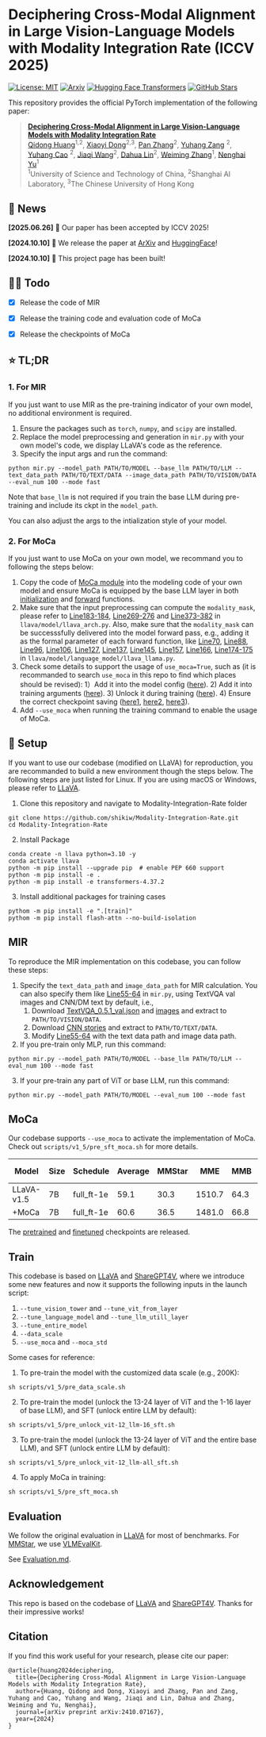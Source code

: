 # Deciphering Cross-Modal Alignment in Large Vision-Language Models with Modality Integration Rate (ICCV 2025)

[![License: MIT](https://img.shields.io/badge/License-MIT-g.svg)](https://opensource.org/licenses/MIT)
[![Arxiv](https://img.shields.io/badge/arXiv-2410.07167-B21A1B)](https://arxiv.org/abs/2410.07167)
[![Hugging Face Transformers](https://img.shields.io/badge/%F0%9F%A4%97-HuggingFace-blue)](https://huggingface.co/papers/2410.07167)
[![GitHub Stars](https://img.shields.io/github/stars/shikiw/Modality-Integration-Rate?style=social)](https://github.com/shikiw/Modality-Integration-Rate/stargazers)


This repository provides the official PyTorch implementation of the following paper: 
> [**Deciphering Cross-Modal Alignment in Large Vision-Language Models with Modality Integration Rate**](https://arxiv.org/abs/2410.07167) <br>
> [Qidong Huang](https://shikiw.github.io/)<sup>1,2</sup>, 
> [Xiaoyi Dong](https://scholar.google.com/citations?user=FscToE0AAAAJ&hl=en)<sup>2,3</sup>, 
> [Pan Zhang](https://panzhang0212.github.io/)<sup>2</sup>,
> [Yuhang Zang](https://yuhangzang.github.io/) <sup>2</sup>,
> [Yuhang Cao](https://scholar.google.com/citations?user=sJkqsqkAAAAJ&hl=zh-CN) <sup>2</sup>, 
> [Jiaqi Wang](https://myownskyw7.github.io/)<sup>2</sup>,
> [Dahua Lin](http://dahua.site/)<sup>2</sup>, 
> [Weiming Zhang](http://staff.ustc.edu.cn/~zhangwm/index.html)<sup>1</sup>, 
> [Nenghai Yu](https://scholar.google.com/citations?user=7620QAMAAAAJ&hl=en)<sup>1</sup> <br>
> <sup>1</sup>University of Science and Technology of China, <sup>2</sup>Shanghai AI Laboratory, <sup>3</sup>The Chinese University of Hong Kong <br>

## 🎯 News

**[2025.06.26]** 🚀 Our paper has been accepted by ICCV 2025!

**[2024.10.10]** 🚀 We release the paper at [ArXiv](https://arxiv.org/abs/2410.07167) and [HuggingFace](https://huggingface.co/papers/2410.07167)!

**[2024.10.10]** 🚀 This project page has been built!

## 👨‍💻 Todo

- [x] Release the code of MIR
- [x] Release the training code and evaluation code of MoCa
- [x] Release the checkpoints of MoCa



## ⭐️ TL;DR
### 1. For MIR
If you just want to use MIR as the pre-training indicator of your own model, no additional environment is required.

1. Ensure the packages such as ```torch```, ```numpy```, and ```scipy``` are installed.
2. Replace the model preprocessing and generation in ```mir.py``` with your own model's code, we display LLaVA's code as the reference.
3. Specify the input args and run the command:
```
python mir.py --model_path PATH/TO/MODEL --base_llm PATH/TO/LLM --text_data_path PATH/TO/TEXT/DATA --image_data_path PATH/TO/VISION/DATA --eval_num 100 --mode fast
```
Note that ```base_llm``` is not required if you train the base LLM during pre-training and include its ckpt in the ```model_path```. 

You can also adjust the args to the intialization style of your model.

### 2. For MoCa
If you just want to use MoCa on your own model, we recommand you to following the steps below:

1. Copy the code of [MoCa module](https://github.com/shikiw/Modality-Integration-Rate/blob/501d64dd37aa5382caf97d14c1da9b088bb8b4c7/transformers-4.37.2/src/transformers/models/llama/modeling_llama.py#L122-L139) into the modeling code of your own model and ensure MoCa is equipped by the base LLM layer in both [initialization](https://github.com/shikiw/Modality-Integration-Rate/blob/501d64dd37aa5382caf97d14c1da9b088bb8b4c7/transformers-4.37.2/src/transformers/models/llama/modeling_llama.py#L809-L814) and [forward](https://github.com/shikiw/Modality-Integration-Rate/blob/501d64dd37aa5382caf97d14c1da9b088bb8b4c7/transformers-4.37.2/src/transformers/models/llama/modeling_llama.py#L868-L870) functions.
2. Make sure that the input preprocessing can compute the ```modality_mask```, please refer to [Line183-184](https://github.com/shikiw/Modality-Integration-Rate/blob/501d64dd37aa5382caf97d14c1da9b088bb8b4c7/llava/model/llava_arch.py#L183-L184), [Line269-276](https://github.com/shikiw/Modality-Integration-Rate/blob/501d64dd37aa5382caf97d14c1da9b088bb8b4c7/llava/model/llava_arch.py#L269-L276) and [Line373-382](https://github.com/shikiw/Modality-Integration-Rate/blob/501d64dd37aa5382caf97d14c1da9b088bb8b4c7/llava/model/llava_arch.py#L373-L382) in ```llava/model/llava_arch.py```. Also, make sure that the ```modality_mask``` can be successsfully delivered into the model forward pass, e.g., adding it as the formal parameter of each forward function, like [Line70](https://github.com/shikiw/Modality-Integration-Rate/blob/501d64dd37aa5382caf97d14c1da9b088bb8b4c7/llava/model/language_model/llava_llama.py#L70), [Line88](https://github.com/shikiw/Modality-Integration-Rate/blob/501d64dd37aa5382caf97d14c1da9b088bb8b4c7/llava/model/language_model/llava_llama.py#L88), [Line96](https://github.com/shikiw/Modality-Integration-Rate/blob/501d64dd37aa5382caf97d14c1da9b088bb8b4c7/llava/model/language_model/llava_llama.py#L96), [Line106](https://github.com/shikiw/Modality-Integration-Rate/blob/501d64dd37aa5382caf97d14c1da9b088bb8b4c7/llava/model/language_model/llava_llama.py#L106), [Line127](https://github.com/shikiw/Modality-Integration-Rate/blob/501d64dd37aa5382caf97d14c1da9b088bb8b4c7/llava/model/language_model/llava_llama.py#L127), [Line137](https://github.com/shikiw/Modality-Integration-Rate/blob/501d64dd37aa5382caf97d14c1da9b088bb8b4c7/llava/model/language_model/llava_llama.py#L137), [Line145](https://github.com/shikiw/Modality-Integration-Rate/blob/501d64dd37aa5382caf97d14c1da9b088bb8b4c7/llava/model/language_model/llava_llama.py#L145), [Line157](https://github.com/shikiw/Modality-Integration-Rate/blob/501d64dd37aa5382caf97d14c1da9b088bb8b4c7/llava/model/language_model/llava_llama.py#L157), [Line166](https://github.com/shikiw/Modality-Integration-Rate/blob/501d64dd37aa5382caf97d14c1da9b088bb8b4c7/llava/model/language_model/llava_llama.py#L166), [Line174-175](https://github.com/shikiw/Modality-Integration-Rate/blob/501d64dd37aa5382caf97d14c1da9b088bb8b4c7/llava/model/language_model/llava_llama.py#L174-L175) in ```llava/model/language_model/llava_llama.py```. 
3. Check some details to support the usage of ```use_moca=True```, such as (it is recommanded to search ```use_moca``` in this repo to find which places should be revised):
   1）Add it into the model config ([here](https://github.com/shikiw/Modality-Integration-Rate/blob/501d64dd37aa5382caf97d14c1da9b088bb8b4c7/llava/model/language_model/llava_llama.py#L35)).
   2) Add it into training arguments ([here](https://github.com/shikiw/Modality-Integration-Rate/blob/501d64dd37aa5382caf97d14c1da9b088bb8b4c7/llava/train/train.py#L72)).
   3) Unlock it during training ([here](https://github.com/shikiw/Modality-Integration-Rate/blob/501d64dd37aa5382caf97d14c1da9b088bb8b4c7/llava/train/train.py#L1056-L1060)).
   4) Ensure the correct checkpoint saving ([here1](https://github.com/shikiw/Modality-Integration-Rate/blob/501d64dd37aa5382caf97d14c1da9b088bb8b4c7/llava/train/train.py#L199), [here2](https://github.com/shikiw/Modality-Integration-Rate/blob/501d64dd37aa5382caf97d14c1da9b088bb8b4c7/llava/train/llava_trainer.py#L278), [here3](https://github.com/shikiw/Modality-Integration-Rate/blob/501d64dd37aa5382caf97d14c1da9b088bb8b4c7/llava/train/llava_trainer.py#L299)).
4. Add ```--use_moca``` when running the training command to enable the usage of MoCa.



## 📜 Setup
If you want to use our codebase (modified on LLaVA) for reproduction, you are recommanded to build a new environment though the steps below. 
The following steps are just listed for Linux. If you are using macOS or Windows, please refer to [LLaVA](https://github.com/haotian-liu/LLaVA?tab=readme-ov-file).
1. Clone this repository and navigate to Modality-Integration-Rate folder
```
git clone https://github.com/shikiw/Modality-Integration-Rate.git
cd Modality-Integration-Rate
```
2. Install Package
```
conda create -n llava python=3.10 -y
conda activate llava
python -m pip install --upgrade pip  # enable PEP 660 support
python -m pip install -e .
python -m pip install -e transformers-4.37.2
```
3. Install additional packages for training cases
```
pythom -m pip install -e ".[train]"
pythom -m pip install flash-attn --no-build-isolation
```


## MIR

To reproduce the MIR implementation on this codebase, you can follow these steps:
1. Specify the ```text_data_path``` and ```image_data_path``` for MIR calculation. You can also specify them like [Line55-64](https://github.com/shikiw/Modality-Integration-Rate/blob/b9ec4d3b080444dcf2b2b7cc3d21a3fdb9dcb42b/mir.py#L55-L64) in ```mir.py```, using TextVQA val images and CNN/DM text by default, i.e., 
   1) Download [TextVQA_0.5.1_val.json](https://dl.fbaipublicfiles.com/textvqa/data/TextVQA_0.5.1_val.json) and [images](https://dl.fbaipublicfiles.com/textvqa/images/train_val_images.zip) and extract to ```PATH/TO/VISION/DATA```.
   2) Download [CNN stories](https://cs.nyu.edu/~kcho/DMQA/) and extract to ```PATH/TO/TEXT/DATA```.
   3) Modify [Line55-64](https://github.com/shikiw/Modality-Integration-Rate/blob/b9ec4d3b080444dcf2b2b7cc3d21a3fdb9dcb42b/mir.py#L55-L64) with the text data path and image data path.
2. If you pre-train only MLP, run this command:
```
python mir.py --model_path PATH/TO/MODEL --base_llm PATH/TO/LLM --eval_num 100 --mode fast
```
3. If your pre-train any part of ViT or base LLM, run this command:
```
python mir.py --model_path PATH/TO/MODEL --eval_num 100 --mode fast
```

## MoCa
Our codebase supports ```--use_moca``` to activate the implementation of MoCa. Check out ```scripts/v1_5/pre_sft_moca.sh``` for more details.

| Model | Size | Schedule | Average| MMStar | MME | MMB | MMB-CN | SEED-IMG | TextVQA | MM-Vet | POPE | GQA |
|----------------|-----------|--------|---|---|---|---|---|---|---|---|---|---|
| LLaVA-v1.5 | 7B | full_ft-1e | 59.1 | 30.3 | 1510.7 | 64.3 | 58.3 | 66.1 | 58.2 | 31.1 | 85.9 | 62.0 |
| +MoCa | 7B | full_ft-1e | 60.6 | 36.5 | 1481.0 | 66.8 | 60.0 | 67.0 | 58.7 | 32.2 | 86.9 | 62.8 |

The [pretrained](https://huggingface.co/shikiw/LLaVA-v1.5-MoCa-7B-pretrain) and [finetuned](https://huggingface.co/shikiw/LLaVA-v1.5-MoCa-7B) checkpoints are released.

## Train
This codebase is based on [LLaVA](https://github.com/haotian-liu/LLaVA) and [ShareGPT4V](https://github.com/InternLM/InternLM-XComposer/tree/main/projects/ShareGPT4V), where we introduce some new features and now it supports the following inputs in the launch script:
   1) ```--tune_vision_tower``` and ```--tune_vit_from_layer```
   2) ```--tune_language_model``` and ```--tune_llm_utill_layer```
   3) ```--tune_entire_model```
   4) ```--data_scale```
   5) ```--use_moca``` and ```--moca_std```

Some cases for reference: 

1. To pre-train the model with the customized data scale (e.g., 200K):
```
sh scripts/v1_5/pre_data_scale.sh
```

2. To pre-train the model (unlock the 13-24 layer of ViT and the 1-16 layer of base LLM), and SFT (unlock entire LLM by default):
```
sh scripts/v1_5/pre_unlock_vit-12_llm-16_sft.sh
```

3. To pre-train the model (unlock the 13-24 layer of ViT and the entire base LLM), and SFT (unlock entire LLM by default):
```
sh scripts/v1_5/pre_unlock_vit-12_llm-all_sft.sh
```

4. To apply MoCa in training:
```
sh scripts/v1_5/pre_sft_moca.sh
```


## Evaluation
We follow the original evaluation in [LLaVA](https://github.com/haotian-liu/LLaVA) for most of benchmarks. For [MMStar](https://github.com/MMStar-Benchmark/MMStar), we use [VLMEvalKit](https://github.com/open-compass/VLMEvalKit). 

See [Evaluation.md](https://github.com/haotian-liu/LLaVA/blob/main/docs/Evaluation.md). 


## Acknowledgement
This repo is based on the codebase of [LLaVA](https://github.com/haotian-liu/LLaVA) and [ShareGPT4V](https://github.com/InternLM/InternLM-XComposer/tree/main/projects/ShareGPT4V). Thanks for their impressive works!


## Citation
If you find this work useful for your research, please cite our paper:
```
@article{huang2024deciphering,
  title={Deciphering Cross-Modal Alignment in Large Vision-Language Models with Modality Integration Rate},
  author={Huang, Qidong and Dong, Xiaoyi and Zhang, Pan and Zang, Yuhang and Cao, Yuhang and Wang, Jiaqi and Lin, Dahua and Zhang, Weiming and Yu, Nenghai},
  journal={arXiv preprint arXiv:2410.07167},
  year={2024}
}
```


